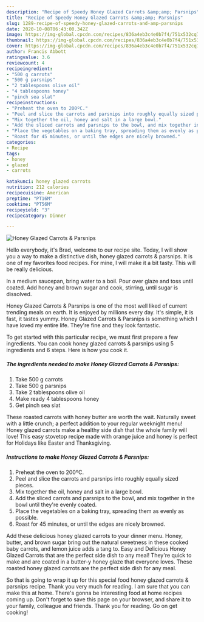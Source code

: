 ```yaml
---
description: "Recipe of Speedy Honey Glazed Carrots &amp;amp; Parsnips"
title: "Recipe of Speedy Honey Glazed Carrots &amp;amp; Parsnips"
slug: 1289-recipe-of-speedy-honey-glazed-carrots-and-amp-parsnips
date: 2020-10-08T06:43:00.342Z
image: https://img-global.cpcdn.com/recipes/836a4eb3c4e0b7f4/751x532cq70/honey-glazed-carrots-parsnips-recipe-main-photo.jpg
thumbnail: https://img-global.cpcdn.com/recipes/836a4eb3c4e0b7f4/751x532cq70/honey-glazed-carrots-parsnips-recipe-main-photo.jpg
cover: https://img-global.cpcdn.com/recipes/836a4eb3c4e0b7f4/751x532cq70/honey-glazed-carrots-parsnips-recipe-main-photo.jpg
author: Francis Abbott
ratingvalue: 3.6
reviewcount: 4
recipeingredient:
- "500 g carrots"
- "500 g parsnips"
- "2 tablespoons olive oil"
- "4 tablespoons honey"
- "pinch sea slat"
recipeinstructions:
- "Preheat the oven to 200ºC."
- "Peel and slice the carrots and parsnips into roughly equally sized pieces."
- "Mix together the oil, honey and salt in a large bowl."
- "Add the sliced carrots and parsnips to the bowl, and mix together in the bowl until they&#39;re evenly coated."
- "Place the vegetables on a baking tray, spreading them as evenly as possible."
- "Roast for 45 minutes, or until the edges are nicely browned."
categories:
- Recipe
tags:
- honey
- glazed
- carrots

katakunci: honey glazed carrots 
nutrition: 212 calories
recipecuisine: American
preptime: "PT16M"
cooktime: "PT56M"
recipeyield: "3"
recipecategory: Dinner

---
```



![Honey Glazed Carrots &amp; Parsnips](https://img-global.cpcdn.com/recipes/836a4eb3c4e0b7f4/751x532cq70/honey-glazed-carrots-parsnips-recipe-main-photo.jpg)

Hello everybody, it's Brad, welcome to our recipe site. Today, I will show you a way to make a distinctive dish, honey glazed carrots &amp; parsnips. It is one of my favorites food recipes. For mine, I will make it a bit tasty. This will be really delicious.

In a medium saucepan, bring water to a boil. Pour over glaze and toss until coated. Add honey and brown sugar and cook, stirring, until sugar is dissolved.

Honey Glazed Carrots &amp; Parsnips is one of the most well liked of current trending meals on earth. It is enjoyed by millions every day. It's simple, it is fast, it tastes yummy. Honey Glazed Carrots &amp; Parsnips is something which I have loved my entire life. They're fine and they look fantastic.


To get started with this particular recipe, we must first prepare a few ingredients. You can cook honey glazed carrots &amp; parsnips using 5 ingredients and 6 steps. Here is how you cook it.

<!--inarticleads1-->

##### The ingredients needed to make Honey Glazed Carrots &amp; Parsnips:

1. Take 500 g carrots
1. Take 500 g parsnips
1. Take 2 tablespoons olive oil
1. Make ready 4 tablespoons honey
1. Get pinch sea slat


These roasted carrots with honey butter are worth the wait. Naturally sweet with a little crunch; a perfect addition to your regular weeknight menu! Honey glazed carrots make a healthy side dish that the whole family will love! This easy stovetop recipe made with orange juice and honey is perfect for Holidays like Easter and Thanksgiving. 

<!--inarticleads2-->

##### Instructions to make Honey Glazed Carrots &amp; Parsnips:

1. Preheat the oven to 200ºC.
1. Peel and slice the carrots and parsnips into roughly equally sized pieces.
1. Mix together the oil, honey and salt in a large bowl.
1. Add the sliced carrots and parsnips to the bowl, and mix together in the bowl until they&#39;re evenly coated.
1. Place the vegetables on a baking tray, spreading them as evenly as possible.
1. Roast for 45 minutes, or until the edges are nicely browned.


Add these delicious honey glazed carrots to your dinner menu. Honey, butter, and brown sugar bring out the natural sweetness in these cooked baby carrots, and lemon juice adds a tang to. Easy and Delicious Honey Glazed Carrots that are the perfect side dish to any meal! They&#39;re quick to make and are coated in a butter-y honey glaze that everyone loves. These roasted honey glazed carrots are the perfect side dish for any meal. 

So that is going to wrap it up for this special food honey glazed carrots &amp; parsnips recipe. Thank you very much for reading. I am sure that you can make this at home. There's gonna be interesting food at home recipes coming up. Don't forget to save this page on your browser, and share it to your family, colleague and friends. Thank you for reading. Go on get cooking!
